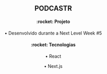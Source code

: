 <h2 align="center">
  PODCASTR
</h2>

<h4 align="center">:rocket: Projeto</h4>
<p align="center">• Desenvolvido durante a Next Level Week #5<p>

<h4 align="center">:rocket: Tecnologias</h4>
<p align="center">• React<p>
<p align="center">• Next.js<p>
